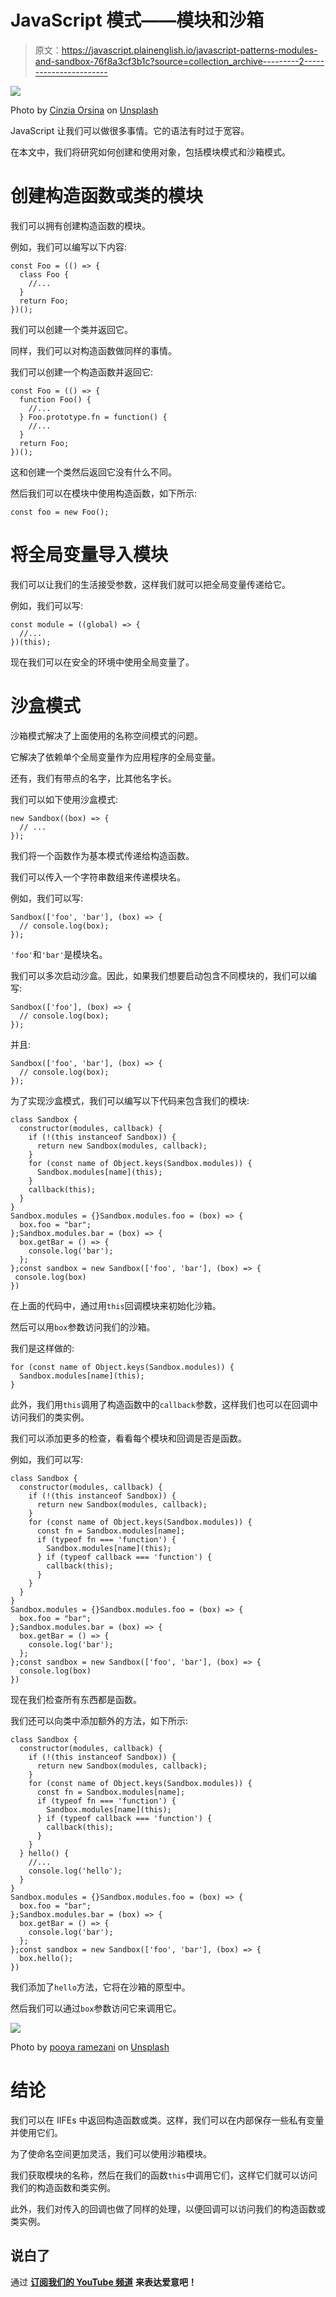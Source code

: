 # JavaScript 模式——模块和沙箱

> 原文：<https://javascript.plainenglish.io/javascript-patterns-modules-and-sandbox-76f8a3cf3b1c?source=collection_archive---------2----------------------->

![](img/6c767997b991dd69e4f8e200b9ddd10a.png)

Photo by [Cinzia Orsina](https://unsplash.com/@cinziafm?utm_source=medium&utm_medium=referral) on [Unsplash](https://unsplash.com?utm_source=medium&utm_medium=referral)

JavaScript 让我们可以做很多事情。它的语法有时过于宽容。

在本文中，我们将研究如何创建和使用对象，包括模块模式和沙箱模式。

# 创建构造函数或类的模块

我们可以拥有创建构造函数的模块。

例如，我们可以编写以下内容:

```
const Foo = (() => {
  class Foo {
    //...
  }
  return Foo;
})();
```

我们可以创建一个类并返回它。

同样，我们可以对构造函数做同样的事情。

我们可以创建一个构造函数并返回它:

```
const Foo = (() => {
  function Foo() {
    //...
  } Foo.prototype.fn = function() {
    //...
  }
  return Foo;
})();
```

这和创建一个类然后返回它没有什么不同。

然后我们可以在模块中使用构造函数，如下所示:

```
const foo = new Foo();
```

# 将全局变量导入模块

我们可以让我们的生活接受参数，这样我们就可以把全局变量传递给它。

例如，我们可以写:

```
const module = ((global) => {
  //...
})(this);
```

现在我们可以在安全的环境中使用全局变量了。

# 沙盒模式

沙箱模式解决了上面使用的名称空间模式的问题。

它解决了依赖单个全局变量作为应用程序的全局变量。

还有，我们有带点的名字，比其他名字长。

我们可以如下使用沙盒模式:

```
new Sandbox((box) => {  
  // ... 
});
```

我们将一个函数作为基本模式传递给构造函数。

我们可以传入一个字符串数组来传递模块名。

例如，我们可以写:

```
Sandbox(['foo', 'bar'], (box) => {
  // console.log(box);
});
```

`'foo'`和`'bar'`是模块名。

我们可以多次启动沙盒。因此，如果我们想要启动包含不同模块的，我们可以编写:

```
Sandbox(['foo'], (box) => {
  // console.log(box);
});
```

并且:

```
Sandbox(['foo', 'bar'], (box) => {
  // console.log(box);
});
```

为了实现沙盒模式，我们可以编写以下代码来包含我们的模块:

```
class Sandbox {
  constructor(modules, callback) {
    if (!(this instanceof Sandbox)) {
      return new Sandbox(modules, callback);
    }
    for (const name of Object.keys(Sandbox.modules)) {
      Sandbox.modules[name](this);
    }
    callback(this);
  }
}
Sandbox.modules = {}Sandbox.modules.foo = (box) => {
  box.foo = "bar";
};Sandbox.modules.bar = (box) => {
  box.getBar = () => {
    console.log('bar');
  };
};const sandbox = new Sandbox(['foo', 'bar'], (box) => {
 console.log(box)
})
```

在上面的代码中，通过用`this`回调模块来初始化沙箱。

然后可以用`box`参数访问我们的沙箱。

我们是这样做的:

```
for (const name of Object.keys(Sandbox.modules)) {
  Sandbox.modules[name](this);
}
```

此外，我们用`this`调用了构造函数中的`callback`参数，这样我们也可以在回调中访问我们的类实例。

我们可以添加更多的检查，看看每个模块和回调是否是函数。

例如，我们可以写:

```
class Sandbox {
  constructor(modules, callback) {
    if (!(this instanceof Sandbox)) {
      return new Sandbox(modules, callback);
    }
    for (const name of Object.keys(Sandbox.modules)) {
      const fn = Sandbox.modules[name];
      if (typeof fn === 'function') {
        Sandbox.modules[name](this);
      } if (typeof callback === 'function') {
        callback(this);
      }
    }
  }
}
Sandbox.modules = {}Sandbox.modules.foo = (box) => {
  box.foo = "bar";
};Sandbox.modules.bar = (box) => {
  box.getBar = () => {
    console.log('bar');
  };
};const sandbox = new Sandbox(['foo', 'bar'], (box) => {
  console.log(box)
})
```

现在我们检查所有东西都是函数。

我们还可以向类中添加额外的方法，如下所示:

```
class Sandbox {
  constructor(modules, callback) {
    if (!(this instanceof Sandbox)) {
      return new Sandbox(modules, callback);
    }
    for (const name of Object.keys(Sandbox.modules)) {
      const fn = Sandbox.modules[name];
      if (typeof fn === 'function') {
        Sandbox.modules[name](this);
      } if (typeof callback === 'function') {
        callback(this);
      }
    }
  } hello() {
    //...
    console.log('hello');
  }
}
Sandbox.modules = {}Sandbox.modules.foo = (box) => {
  box.foo = "bar";
};Sandbox.modules.bar = (box) => {
  box.getBar = () => {
    console.log('bar');
  };
};const sandbox = new Sandbox(['foo', 'bar'], (box) => {
  box.hello();
})
```

我们添加了`hello`方法，它将在沙箱的原型中。

然后我们可以通过`box`参数访问它来调用它。

![](img/a98c731c33fd8f8c1dff679b04742e64.png)

Photo by [pooya ramezani](https://unsplash.com/@pooya_ramezani?utm_source=medium&utm_medium=referral) on [Unsplash](https://unsplash.com?utm_source=medium&utm_medium=referral)

# 结论

我们可以在 IIFEs 中返回构造函数或类。这样，我们可以在内部保存一些私有变量并使用它们。

为了使命名空间更加灵活，我们可以使用沙箱模块。

我们获取模块的名称，然后在我们的函数`this`中调用它们，这样它们就可以访问我们的构造函数和类实例。

此外，我们对传入的回调也做了同样的处理，以便回调可以访问我们的构造函数或类实例。

## **说白了**

通过 [**订阅我们的 YouTube 频道**](https://www.youtube.com/channel/UCtipWUghju290NWcn8jhyAw) **来表达爱意吧！**